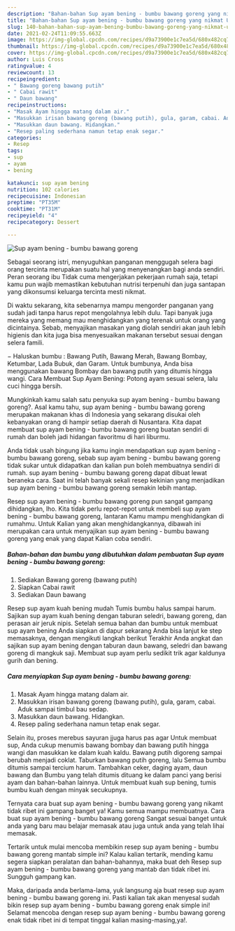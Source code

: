 ```yaml
---
description: "Bahan-bahan Sup ayam bening - bumbu bawang goreng yang nikmat Untuk Jualan"
title: "Bahan-bahan Sup ayam bening - bumbu bawang goreng yang nikmat Untuk Jualan"
slug: 140-bahan-bahan-sup-ayam-bening-bumbu-bawang-goreng-yang-nikmat-untuk-jualan
date: 2021-02-24T11:09:55.663Z
image: https://img-global.cpcdn.com/recipes/d9a73900e1c7ea5d/680x482cq70/sup-ayam-bening-bumbu-bawang-goreng-foto-resep-utama.jpg
thumbnail: https://img-global.cpcdn.com/recipes/d9a73900e1c7ea5d/680x482cq70/sup-ayam-bening-bumbu-bawang-goreng-foto-resep-utama.jpg
cover: https://img-global.cpcdn.com/recipes/d9a73900e1c7ea5d/680x482cq70/sup-ayam-bening-bumbu-bawang-goreng-foto-resep-utama.jpg
author: Luis Cross
ratingvalue: 4
reviewcount: 13
recipeingredient:
- " Bawang goreng bawang putih"
- " Cabai rawit"
- " Daun bawang"
recipeinstructions:
- "Masak Ayam hingga matang dalam air."
- "Masukkan irisan bawang goreng (bawang putih), gula, garam, cabai. Aduk sampai timbul bau sedap."
- "Masukkan daun bawang. Hidangkan."
- "Resep paling sederhana namun tetap enak segar."
categories:
- Resep
tags:
- sup
- ayam
- bening

katakunci: sup ayam bening 
nutrition: 102 calories
recipecuisine: Indonesian
preptime: "PT35M"
cooktime: "PT31M"
recipeyield: "4"
recipecategory: Dessert

---
```



![Sup ayam bening - bumbu bawang goreng](https://img-global.cpcdn.com/recipes/d9a73900e1c7ea5d/680x482cq70/sup-ayam-bening-bumbu-bawang-goreng-foto-resep-utama.jpg)

Sebagai seorang istri, menyuguhkan panganan menggugah selera bagi orang tercinta merupakan suatu hal yang menyenangkan bagi anda sendiri. Peran seorang ibu Tidak cuma mengerjakan pekerjaan rumah saja, tetapi kamu pun wajib memastikan kebutuhan nutrisi terpenuhi dan juga santapan yang dikonsumsi keluarga tercinta mesti nikmat.

Di waktu  sekarang, kita sebenarnya mampu mengorder panganan yang sudah jadi tanpa harus repot mengolahnya lebih dulu. Tapi banyak juga mereka yang memang mau menghidangkan yang terenak untuk orang yang dicintainya. Sebab, menyajikan masakan yang diolah sendiri akan jauh lebih higienis dan kita juga bisa menyesuaikan makanan tersebut sesuai dengan selera famili. 

− Haluskan bumbu : Bawang Putih, Bawang Merah, Bawang Bombay, Ketumbar, Lada Bubuk, dan Garam. Untuk bumbunya, Anda bisa menggunakan bawang Bombay dan bawang putih yang ditumis hingga wangi. Cara Membuat Sup Ayam Bening: Potong ayam sesuai selera, lalu cuci hingga bersih.

Mungkinkah kamu salah satu penyuka sup ayam bening - bumbu bawang goreng?. Asal kamu tahu, sup ayam bening - bumbu bawang goreng merupakan makanan khas di Indonesia yang sekarang disukai oleh kebanyakan orang di hampir setiap daerah di Nusantara. Kita dapat membuat sup ayam bening - bumbu bawang goreng buatan sendiri di rumah dan boleh jadi hidangan favoritmu di hari liburmu.

Anda tidak usah bingung jika kamu ingin mendapatkan sup ayam bening - bumbu bawang goreng, sebab sup ayam bening - bumbu bawang goreng tidak sukar untuk didapatkan dan kalian pun boleh membuatnya sendiri di rumah. sup ayam bening - bumbu bawang goreng dapat dibuat lewat beraneka cara. Saat ini telah banyak sekali resep kekinian yang menjadikan sup ayam bening - bumbu bawang goreng semakin lebih mantap.

Resep sup ayam bening - bumbu bawang goreng pun sangat gampang dihidangkan, lho. Kita tidak perlu repot-repot untuk membeli sup ayam bening - bumbu bawang goreng, lantaran Kamu mampu menghidangkan di rumahmu. Untuk Kalian yang akan menghidangkannya, dibawah ini merupakan cara untuk menyajikan sup ayam bening - bumbu bawang goreng yang enak yang dapat Kalian coba sendiri.

<!--inarticleads1-->

##### Bahan-bahan dan bumbu yang dibutuhkan dalam pembuatan Sup ayam bening - bumbu bawang goreng:

1. Sediakan  Bawang goreng (bawang putih)
1. Siapkan  Cabai rawit
1. Sediakan  Daun bawang


Resep sup ayam kuah bening mudah Tumis bumbu halus sampai harum. Sajikan sup ayam kuah bening dengan taburan seledri, bawang goreng, dan perasan air jeruk nipis. Setelah semua bahan dan bumbu untuk membuat sup ayam bening Anda siapkan di dapur sekarang Anda bisa lanjut ke step memasaknya, dengan mengikuti langkah berikut Terakhir Anda angkat dan sajikan sup ayam bening dengan taburan daun bawang, seledri dan bawang goreng di mangkuk saji. Membuat sup ayam perlu sedikit trik agar kaldunya gurih dan bening. 

<!--inarticleads2-->

##### Cara menyiapkan Sup ayam bening - bumbu bawang goreng:

1. Masak Ayam hingga matang dalam air.
1. Masukkan irisan bawang goreng (bawang putih), gula, garam, cabai. Aduk sampai timbul bau sedap.
1. Masukkan daun bawang. Hidangkan.
1. Resep paling sederhana namun tetap enak segar.


Selain itu, proses merebus sayuran jjuga harus pas agar Untuk membuat sup, Anda cukup menumis bawang bombay dan bawang putih hingga wangi dan masukkan ke dalam kuah kaldu. Bawang putih digoreng sampai berubah menjadi coklat. Taburkan bawang putih goreng, lalu Semua bumbu ditumis sampai tercium harum. Tambahkan ceker, daging ayam, daun bawang dan Bumbu yang telah ditumis dituang ke dalam panci yang berisi ayam dan bahan-bahan lainnya. Untuk membuat kuah sup bening, tumis bumbu kuah dengan minyak secukupnya. 

Ternyata cara buat sup ayam bening - bumbu bawang goreng yang nikamt tidak ribet ini gampang banget ya! Kamu semua mampu membuatnya. Cara buat sup ayam bening - bumbu bawang goreng Sangat sesuai banget untuk anda yang baru mau belajar memasak atau juga untuk anda yang telah lihai memasak.

Tertarik untuk mulai mencoba membikin resep sup ayam bening - bumbu bawang goreng mantab simple ini? Kalau kalian tertarik, mending kamu segera siapkan peralatan dan bahan-bahannya, maka buat deh Resep sup ayam bening - bumbu bawang goreng yang mantab dan tidak ribet ini. Sungguh gampang kan. 

Maka, daripada anda berlama-lama, yuk langsung aja buat resep sup ayam bening - bumbu bawang goreng ini. Pasti kalian tak akan menyesal sudah bikin resep sup ayam bening - bumbu bawang goreng enak simple ini! Selamat mencoba dengan resep sup ayam bening - bumbu bawang goreng enak tidak ribet ini di tempat tinggal kalian masing-masing,ya!.

